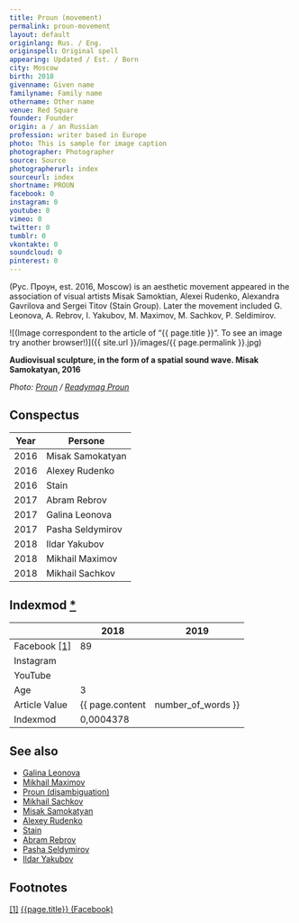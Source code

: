 ```yaml
---
title: Proun (movement)
permalink: proun-movement
layout: default
originlang: Rus. / Eng.
originspell: Original spell
appearing: Updated / Est. / Born
city: Moscow
birth: 2018
givenname: Given name
familyname: Family name
othername: Other name
venue: Red Square
founder: Founder
origin: a / an Russian
profession: writer based in Europe
photo: This is sample for image caption
photographer: Photographer
source: Source
photographerurl: index
sourceurl: index
shortname: PROUN 
facebook: 0
instagram: 0
youtube: 0
vimeo: 0
twitter: 0
tumblr: 0
vkontakte: 0
soundcloud: 0
pinterest: 0
---
```


(Рус. Проун, est. 2016, Moscow) is an aesthetic movement appeared in the association of visual artists Misak Samoktian, Alexei Rudenko, Alexandra Gavrilova and Sergei Titov (Stain Group). Later the movement included G. Leonova, A. Rebrov, I. Yakubov, M. Maximov, M. Sachkov, P. Seldimirov.

![(Image correspondent to the article of “{{ page.title }}”. To see an image try another browser!)]({{ site.url }}/images/{{ page.permalink }}.jpg)

**Audiovisual sculpture, in the form of a spatial sound wave. Misak Samokatyan, 2016**

*Photo: [Proun](proun-movement) / [Readymag Proun](https://readymag.com/proun/893272/)*

## Conspectus

|Year|Persone|
|-|-|
|2016|Misak Samokatyan|
|2016|Alexey Rudenko|
|2016|Stain|
|2017|Abram Rebrov|
|2017|Galina Leonova|
|2017|Pasha Seldymirov|
|2018|Ildar Yakubov|
|2018|Mikhail Maximov|
|2018|Mikhail Sachkov|

## Indexmod [*](indexmod)

||2018|2019|
|-|-|-|
|Facebook <span id="a1">[\[1\]](#f1)</span>|89||
|Instagram|||
|YouTube|||
|Age|3||
|Article Value|{{ page.content | number_of_words }}||
|Indexmod|0,0004378||

## See also

+ [Galina Leonova](index)
+ [Mikhail Maximov](index)
+ [Proun (disambiguation)](proun-disambiguation)
+ [Mikhail Sachkov](index)
+ [Misak Samokatyan](index)
+ [Alexey Rudenko](index)
+ [Stain](index)
+ [Abram Rebrov](index)
+ [Pasha Seldymirov](index)
+ [Ildar Yakubov](index)

## Footnotes

[[1]](#a1) <span id="f1"></span> [{{page.title}} (Facebook)](https://www.facebook.com/PROUNcontinuum/)
